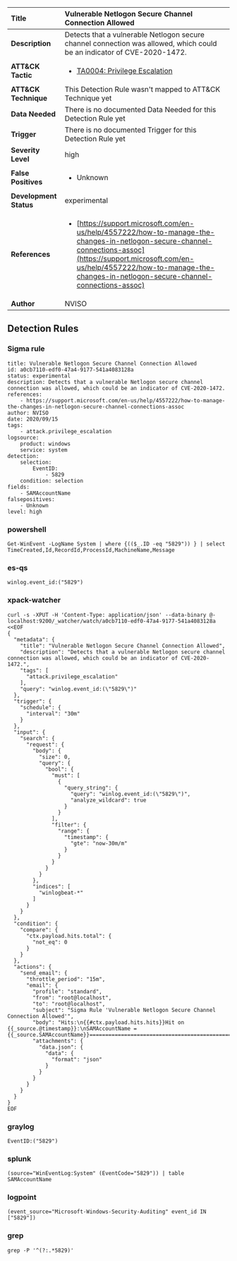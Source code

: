 | Title                    | Vulnerable Netlogon Secure Channel Connection Allowed       |
|:-------------------------|:------------------|
| **Description**          | Detects that a vulnerable Netlogon secure channel connection was allowed, which could be an indicator of CVE-2020-1472. |
| **ATT&amp;CK Tactic**    |  <ul><li>[TA0004: Privilege Escalation](https://attack.mitre.org/tactics/TA0004)</li></ul>  |
| **ATT&amp;CK Technique** |  This Detection Rule wasn't mapped to ATT&amp;CK Technique yet  |
| **Data Needed**          |  There is no documented Data Needed for this Detection Rule yet  |
| **Trigger**              |  There is no documented Trigger for this Detection Rule yet  |
| **Severity Level**       | high |
| **False Positives**      | <ul><li>Unknown</li></ul>  |
| **Development Status**   | experimental |
| **References**           | <ul><li>[https://support.microsoft.com/en-us/help/4557222/how-to-manage-the-changes-in-netlogon-secure-channel-connections-assoc](https://support.microsoft.com/en-us/help/4557222/how-to-manage-the-changes-in-netlogon-secure-channel-connections-assoc)</li></ul>  |
| **Author**               | NVISO |


## Detection Rules

### Sigma rule

```
title: Vulnerable Netlogon Secure Channel Connection Allowed
id: a0cb7110-edf0-47a4-9177-541a4083128a
status: experimental
description: Detects that a vulnerable Netlogon secure channel connection was allowed, which could be an indicator of CVE-2020-1472.
references:
    - https://support.microsoft.com/en-us/help/4557222/how-to-manage-the-changes-in-netlogon-secure-channel-connections-assoc
author: NVISO
date: 2020/09/15
tags:
    - attack.privilege_escalation
logsource:
    product: windows
    service: system
detection:
    selection:
        EventID:
            - 5829
    condition: selection
fields:
    - SAMAccountName
falsepositives:
    - Unknown
level: high

```





### powershell
    
```
Get-WinEvent -LogName System | where {(($_.ID -eq "5829")) } | select TimeCreated,Id,RecordId,ProcessId,MachineName,Message
```


### es-qs
    
```
winlog.event_id:("5829")
```


### xpack-watcher
    
```
curl -s -XPUT -H 'Content-Type: application/json' --data-binary @- localhost:9200/_watcher/watch/a0cb7110-edf0-47a4-9177-541a4083128a <<EOF
{
  "metadata": {
    "title": "Vulnerable Netlogon Secure Channel Connection Allowed",
    "description": "Detects that a vulnerable Netlogon secure channel connection was allowed, which could be an indicator of CVE-2020-1472.",
    "tags": [
      "attack.privilege_escalation"
    ],
    "query": "winlog.event_id:(\"5829\")"
  },
  "trigger": {
    "schedule": {
      "interval": "30m"
    }
  },
  "input": {
    "search": {
      "request": {
        "body": {
          "size": 0,
          "query": {
            "bool": {
              "must": [
                {
                  "query_string": {
                    "query": "winlog.event_id:(\"5829\")",
                    "analyze_wildcard": true
                  }
                }
              ],
              "filter": {
                "range": {
                  "timestamp": {
                    "gte": "now-30m/m"
                  }
                }
              }
            }
          }
        },
        "indices": [
          "winlogbeat-*"
        ]
      }
    }
  },
  "condition": {
    "compare": {
      "ctx.payload.hits.total": {
        "not_eq": 0
      }
    }
  },
  "actions": {
    "send_email": {
      "throttle_period": "15m",
      "email": {
        "profile": "standard",
        "from": "root@localhost",
        "to": "root@localhost",
        "subject": "Sigma Rule 'Vulnerable Netlogon Secure Channel Connection Allowed'",
        "body": "Hits:\n{{#ctx.payload.hits.hits}}Hit on {{_source.@timestamp}}:\nSAMAccountName = {{_source.SAMAccountName}}================================================================================\n{{/ctx.payload.hits.hits}}",
        "attachments": {
          "data.json": {
            "data": {
              "format": "json"
            }
          }
        }
      }
    }
  }
}
EOF

```


### graylog
    
```
EventID:("5829")
```


### splunk
    
```
(source="WinEventLog:System" (EventCode="5829")) | table SAMAccountName
```


### logpoint
    
```
(event_source="Microsoft-Windows-Security-Auditing" event_id IN ["5829"])
```


### grep
    
```
grep -P '^(?:.*5829)'
```



